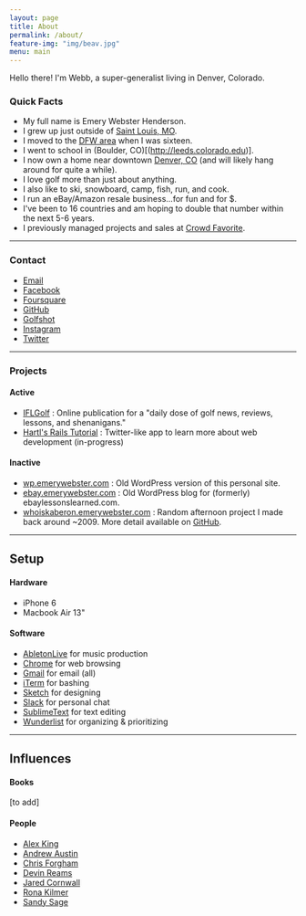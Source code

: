 ```yaml
---
layout: page
title: About
permalink: /about/
feature-img: "img/beav.jpg"
menu: main
---
```


Hello there! I'm Webb, a super-generalist living in Denver, Colorado.

### Quick Facts

- My full name is Emery Webster Henderson.
- I grew up just outside of [Saint Louis, MO](http://stlouis.cardinals.mlb.com/).
- I moved to the [DFW area](http://mavs.com) when I was sixteen.
- I went to school in (Boulder, CO)[(http://leeds.colorado.edu)].
- I now own a home near downtown [Denver, CO](http://denverbroncos.com) (and will likely hang around for quite a while).
- I love golf more than just about anything.
- I also like to ski, snowboard, camp, fish, run, and cook.
- I run an eBay/Amazon resale business...for fun and for $.
- I've been to 16 countries and am hoping to double that number within the next 5-6 years.
- I previously managed projects and sales at [Crowd Favorite](http://crowdfavorite.com).

---

### Contact

- [Email](mailto:webb.henderson@gmail.com)
- [Facebook](http://facebook.com/emerywebster)
- [Foursquare](http://foursquare.com/emerywebster)
- [GitHub](http://github.com/emerywebster)
- [Golfshot](http://golfshot.com/members/0871088840/statistics)
- [Instagram](http://instagram.com/emerywebster)
- [Twitter](http://twitter.com/emerywebster)

---

### Projects

#### Active

- [IFLGolf](http://ifl.golf) : Online publication for a "daily dose of golf news, reviews, lessons, and shenanigans."
- [Hartl's Rails Tutorial](http://ewh-rails-sample.herokuapp.com/) : Twitter-like app to learn more about web development (in-progress)

#### Inactive

- [wp.emerywebster.com](http://wp.emerywebster.com/) : Old WordPress version of this personal site.
- [ebay.emerywebster.com](http://ebay.emerywebster.com/) : Old WordPress blog for (formerly) ebaylessonslearned.com.
- [whoiskaberon.emerywebster.com](http://whoiskaberon.emerywebster.com) : Random afternoon project I made back around ~2009. More detail available on [GitHub](https://github.com/emerywebster/whoiskaberon).

---

## Setup

#### Hardware

- iPhone 6
- Macbook Air 13"

#### Software

- [AbletonLive](http://ableton.com) for music production
- [Chrome](http://chrome.com) for web browsing
- [Gmail](http://gmail.com) for email (all)
- [iTerm](https://www.iterm2.com/) for bashing
- [Sketch](http://www.sketchapp.com/) for designing
- [Slack](http://slack.com) for personal chat
- [SublimeText](http://sublimetext.com) for text editing
- [Wunderlist](http://wunderlist.com) for organizing &amp; prioritizing

---

## Influences

#### Books

[to add]

#### People

- [Alex King](http://alexking.org)
- [Andrew Austin](http://andrewjaustin.net/)
- [Chris Forgham](http://oldguysriptoo.com/)
- [Devin Reams](http://devin.reams.me)
- [Jared Cornwall](http://jaredcornwall.com/)
- [Rona Kilmer](https://twitter.com/rkunboxed)
- [Sandy Sage](http://sandy-sage.com)

